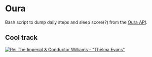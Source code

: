 # Oura

Bash script to dump daily steps and sleep score(?) from the [Oura API](https://cloud.ouraring.com/v2/docs).

## Cool track

[![Rei The Imperial & Conductor Williams - \"Thelma Evans\"](http://img.youtube.com/vi/NtmdmKBiNDs/0.jpg)](http://www.youtube.com/watch?v=NtmdmKBiNDs "Rei The Imperial & Conductor Williams - \"Thelma Evans\"")
